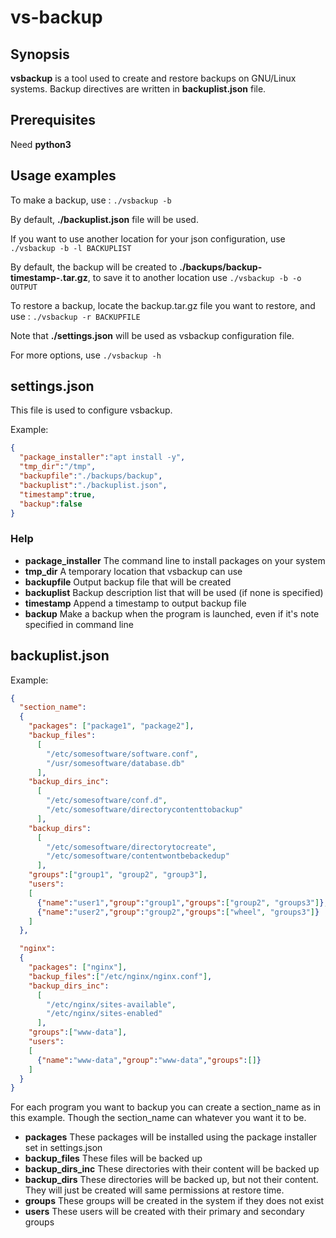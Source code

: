 # vs-backup
## Synopsis

**vsbackup** is a tool used to create and restore backups on GNU/Linux systems. Backup directives are written in **backuplist.json** file.

## Prerequisites

Need **python3**

## Usage examples

To make a backup, use :
`./vsbackup -b`

By default, **./backuplist.json** file will be used.

If you want to use another location for your json configuration, use `./vsbackup -b -l BACKUPLIST`

By default, the backup will be created to **./backups/backup-timestamp-.tar.gz**, to save it to another location use `./vsbackup -b -o OUTPUT`

To restore a backup, locate the backup.tar.gz file you want to restore, and use :
`./vsbackup -r BACKUPFILE`

Note that **./settings.json** will be used as vsbackup configuration file.

For more options, use `./vsbackup -h`

## settings.json

This file is used to configure vsbackup.

Example:
~~~json
{
  "package_installer":"apt install -y",
  "tmp_dir":"/tmp",
  "backupfile":"./backups/backup",
  "backuplist":"./backuplist.json",
  "timestamp":true,
  "backup":false
}
~~~
### Help
* **package_installer** The command line to install packages on your system
* **tmp_dir** A temporary location that vsbackup can use
* **backupfile** Output backup file that will be created
* **backuplist** Backup description list that will be used (if none is specified)
* **timestamp** Append a timestamp to output backup file
* **backup** Make a backup when the program is launched, even if it's note specified in command line

## backuplist.json

Example:
~~~json
{
  "section_name":
  {
    "packages": ["package1", "package2"],
    "backup_files":
      [
        "/etc/somesoftware/software.conf",
        "/usr/somesoftware/database.db"
      ],
    "backup_dirs_inc":
      [
        "/etc/somesoftware/conf.d",
        "/etc/somesoftware/directorycontenttobackup"
      ],
    "backup_dirs":
      [
        "/etc/somesoftware/directorytocreate",
        "/etc/somesoftware/contentwontbebackedup"
      ],
    "groups":["group1", "group2", "group3"],
    "users":
    [
      {"name":"user1","group":"group1","groups":["group2", "groups3"]},
      {"name":"user2","group":"group2","groups":["wheel", "groups3"]}
    ]
  },

  "nginx":
  {
    "packages": ["nginx"],
    "backup_files":["/etc/nginx/nginx.conf"],
    "backup_dirs_inc":
      [
        "/etc/nginx/sites-available",
        "/etc/nginx/sites-enabled"
      ],
    "groups":["www-data"],
    "users":
    [
      {"name":"www-data","group":"www-data","groups":[]}
    ]
  }
}
~~~

For each program you want to backup you can create a section_name as in this example. Though the section_name can whatever you want it to be.

* **packages** These packages will be installed using the package installer set in settings.json
* **backup_files** These files will be backed up
* **backup_dirs_inc** These directories with their content will be backed up
* **backup_dirs** These directories will be backed up, but not their content. They will just be created will same permissions at restore time.
* **groups** These groups will be created in the system if they does not exist
* **users** These users will be created with their primary and secondary groups
